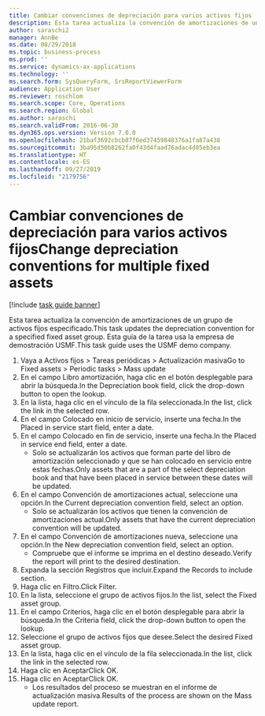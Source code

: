 ```yaml
---
title: Cambiar convenciones de depreciación para varios activos fijos
description: Esta tarea actualiza la convención de amortizaciones de un grupo de activos fijos especificado.
author: saraschi2
manager: AnnBe
ms.date: 08/29/2018
ms.topic: business-process
ms.prod: ''
ms.service: dynamics-ax-applications
ms.technology: ''
ms.search.form: SysQueryForm, SrsReportViewerForm
audience: Application User
ms.reviewer: roschlom
ms.search.scope: Core, Operations
ms.search.region: Global
ms.author: saraschi
ms.search.validFrom: 2016-06-30
ms.dyn365.ops.version: Version 7.0.0
ms.openlocfilehash: 21baf3692cbcb87f6ed37459848376a1fa87a438
ms.sourcegitcommit: 3ba95d50b8262fa0f43d4faad76adac4d05eb3ea
ms.translationtype: HT
ms.contentlocale: es-ES
ms.lasthandoff: 09/27/2019
ms.locfileid: "2179756"
---
```

# <a name="change-depreciation-conventions-for-multiple-fixed-assets"></a><span data-ttu-id="d38fa-103">Cambiar convenciones de depreciación para varios activos fijos</span><span class="sxs-lookup"><span data-stu-id="d38fa-103">Change depreciation conventions for multiple fixed assets</span></span>

[!include [task guide banner](../../includes/task-guide-banner.md)]

<span data-ttu-id="d38fa-104">Esta tarea actualiza la convención de amortizaciones de un grupo de activos fijos especificado.</span><span class="sxs-lookup"><span data-stu-id="d38fa-104">This task updates the depreciation convention for a specified fixed asset group.</span></span> <span data-ttu-id="d38fa-105">Esta guía de la tarea usa la empresa de demostración USMF.</span><span class="sxs-lookup"><span data-stu-id="d38fa-105">This task guide uses the USMF demo company.</span></span>

1. <span data-ttu-id="d38fa-106">Vaya a Activos fijos > Tareas periódicas > Actualización masiva</span><span class="sxs-lookup"><span data-stu-id="d38fa-106">Go to Fixed assets > Periodic tasks > Mass update</span></span>
2. <span data-ttu-id="d38fa-107">En el campo Libro amortización, haga clic en el botón desplegable para abrir la búsqueda.</span><span class="sxs-lookup"><span data-stu-id="d38fa-107">In the Depreciation book field, click the drop-down button to open the lookup.</span></span>
3. <span data-ttu-id="d38fa-108">En la lista, haga clic en el vínculo de la fila seleccionada.</span><span class="sxs-lookup"><span data-stu-id="d38fa-108">In the list, click the link in the selected row.</span></span>
4. <span data-ttu-id="d38fa-109">En el campo Colocado en inicio de servicio, inserte una fecha.</span><span class="sxs-lookup"><span data-stu-id="d38fa-109">In the Placed in service start field, enter a date.</span></span>
5. <span data-ttu-id="d38fa-110">En el campo Colocado en fin de servicio, inserte una fecha.</span><span class="sxs-lookup"><span data-stu-id="d38fa-110">In the Placed in service end field, enter a date.</span></span>
    * <span data-ttu-id="d38fa-111">Solo se actualizarán los activos que forman parte del libro de amortización seleccionado y que se han colocado en servicio entre estas fechas.</span><span class="sxs-lookup"><span data-stu-id="d38fa-111">Only assets that are a part of the select depreciation book and that have been placed in service between these dates will be updated.</span></span>  
6. <span data-ttu-id="d38fa-112">En el campo Convención de amortizaciones actual, seleccione una opción.</span><span class="sxs-lookup"><span data-stu-id="d38fa-112">In the Current depreciation convention field, select an option.</span></span>
    * <span data-ttu-id="d38fa-113">Solo se actualizarán los activos que tienen la convención de amortizaciones actual.</span><span class="sxs-lookup"><span data-stu-id="d38fa-113">Only assets that have the current depreciation convention will be updated.</span></span>  
7. <span data-ttu-id="d38fa-114">En el campo Convención de amortizaciones nueva, seleccione una opción.</span><span class="sxs-lookup"><span data-stu-id="d38fa-114">In the New depreciation convention field, select an option.</span></span>
    * <span data-ttu-id="d38fa-115">Compruebe que el informe se imprima en el destino deseado.</span><span class="sxs-lookup"><span data-stu-id="d38fa-115">Verify the report will print to the desired destination.</span></span>  
8. <span data-ttu-id="d38fa-116">Expanda la sección Registros que incluir.</span><span class="sxs-lookup"><span data-stu-id="d38fa-116">Expand the Records to include section.</span></span>
9. <span data-ttu-id="d38fa-117">Haga clic en Filtro.</span><span class="sxs-lookup"><span data-stu-id="d38fa-117">Click Filter.</span></span>
10. <span data-ttu-id="d38fa-118">En la lista, seleccione el grupo de activos fijos.</span><span class="sxs-lookup"><span data-stu-id="d38fa-118">In the list, select the Fixed asset group.</span></span>
11. <span data-ttu-id="d38fa-119">En el campo Criterios, haga clic en el botón desplegable para abrir la búsqueda.</span><span class="sxs-lookup"><span data-stu-id="d38fa-119">In the Criteria field, click the drop-down button to open the lookup.</span></span>
12. <span data-ttu-id="d38fa-120">Seleccione el grupo de activos fijos que desee.</span><span class="sxs-lookup"><span data-stu-id="d38fa-120">Select the desired Fixed asset group.</span></span>
13. <span data-ttu-id="d38fa-121">En la lista, haga clic en el vínculo de la fila seleccionada.</span><span class="sxs-lookup"><span data-stu-id="d38fa-121">In the list, click the link in the selected row.</span></span>
14. <span data-ttu-id="d38fa-122">Haga clic en Aceptar</span><span class="sxs-lookup"><span data-stu-id="d38fa-122">Click OK.</span></span>
15. <span data-ttu-id="d38fa-123">Haga clic en Aceptar</span><span class="sxs-lookup"><span data-stu-id="d38fa-123">Click OK.</span></span>
    *  <span data-ttu-id="d38fa-124">Los resultados del proceso se muestran en el informe de actualización masiva.</span><span class="sxs-lookup"><span data-stu-id="d38fa-124">Results of the process are shown on the Mass update report.</span></span>     


